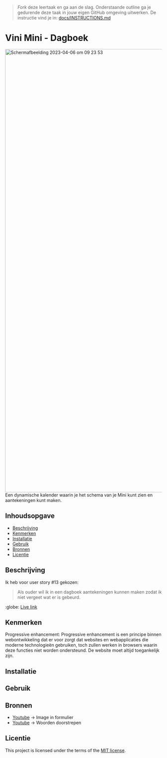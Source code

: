 > _Fork_ deze leertaak en ga aan de slag. Onderstaande outline ga je gedurende deze taak in jouw eigen GitHub omgeving uitwerken. De instructie vind je in: [docs/INSTRUCTIONS.md](docs/INSTRUCTIONS.md)

# Vini Mini - Dagboek
<img width="1421" alt="Scherm­afbeelding 2023-04-06 om 09 23 53" src="https://user-images.githubusercontent.com/112861144/230304629-bd33b0ad-5c9c-45b3-842a-d5d7bcaac375.png">
Een dynamische kalender waarin je het schema van je Mini kunt zien en aantekeningen kunt maken.

## Inhoudsopgave

  * [Beschrijving](#beschrijving)
  * [Kenmerken](#kenmerken)
  * [Installatie](#installatie)
  * [Gebruik](#gebruik)
  * [Bronnen](#bronnen)
  * [Licentie](#licentie)

## Beschrijving
Ik heb voor user story #13 gekozen:
> Als ouder wil ik in een dagboek aantekeningen kunnen maken zodat ik niet vergeet wat er is gebeurd.

:globe: [Live link](https://zany-jade-gopher-robe.cyclic.app/)

## Kenmerken
Progressive enhancement:
Progressive enhancement is een principe binnen webontwikkeling dat er voor zorgt dat websites en webapplicaties die moderne technologieën gebruiken, toch zullen werken in browsers waarin deze functies niet worden ondersteund. De website moet altijd toegankelijk zijn.
<!-- Bij Kenmerken staat welke technieken zijn gebruikt en hoe. Wat is de HTML structuur? Wat zijn de belangrijkste dingen in CSS? Wat is er met Javascript gedaan en hoe? Misschien heb je een framwork of library gebruikt? -->

## Installatie

## Gebruik

## Bronnen
* [Youtube](https://www.youtube.com/watch?v=V48LbYH2UfU&ab_channel=CodingArtist) -> Image in formulier
* [Youtube](https://www.youtube.com/watch?v=8I5UCTlMa34&ab_channel=WebDevTutorials) -> Woorden doorstrepen

## Licentie

This project is licensed under the terms of the [MIT license](./LICENSE).
